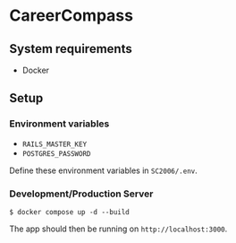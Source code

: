 # CareerCompass

## System requirements
- Docker

## Setup
### Environment variables
- `RAILS_MASTER_KEY`
- `POSTGRES_PASSWORD`

Define these environment variables in `SC2006/.env`.

### Development/Production Server
```
$ docker compose up -d --build
```

The app should then be running on `http://localhost:3000`.
